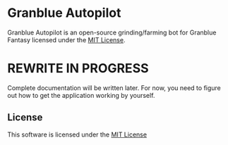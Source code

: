 # Granblue Autopilot
Granblue Autopilot is an open-source grinding/farming bot for Granblue Fantasy licensed under the [MIT License](LICENSE).

# REWRITE IN PROGRESS
Complete documentation will be written later. For now, you need to figure out how to get the application working by yourself.

## License
This software is licensed under the [MIT License](LICENSE)
